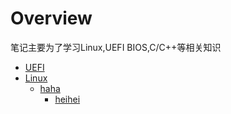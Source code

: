 # Overview

笔记主要为了学习Linux,UEFI BIOS,C/C++等相关知识

- [UEFI](/UEFI)  
- [Linux](/Linux)  
  - [haha](#)
    - [heihei](#)

